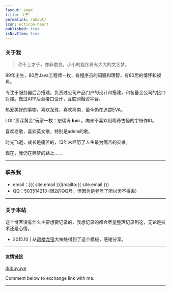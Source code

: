 ```yaml
---
layout: page
title: 关于
permalink: /about/
icon: octicon-heart
published: true
isNavItem: true
---
```


### 关于我

> 称不上才子，亦非俊良。小小的程序员有大大的文艺梦。

89年出生，80后Java工程师一枚，有程序员的闷骚和理智，有80后的情怀和视角。  

专注于服务器后台搭建，负责过公司产品门户的设计和搭建，和各基金公司的接口对接。做过APP后台接口设计，互联网融资平台。   

热爱美好的事物，喜欢龙珠，喜欢柯南，至今仍在追踪EVA。

LOL“资深黄金”玩家一枚：恕瑞玛 **Evii** 。向来不喜欢用稀奇古怪的字符作ID。

喜欢老歌，喜欢英文歌，特别是adele的歌。   

时光飞逝，成长是痛苦的，13年末经历了人生最为痛苦的灾难。

现在，我仍在奔梦的路上……

---

### 联系我

* email：[{{ site.email }}](mailto:{{ site.email }})
* QQ：503514213 (很2的QQ号，但因为是老号了所以舍不得丢)


---

### 关于本站   

这个博客没有什么主要想要记录的，我想记录的都会尽量整理记录到这，无论是技术还是心情。


   
* 2015.10          |  从[疏楼龙宿](http://blog.rainyalley.com/)大神处得到了这个模板，感谢分享。

  

---

#### 友情链接

[dubuyuye](http://blog.rainyalley.com/)

Comment below to exchange link with me.  

---

